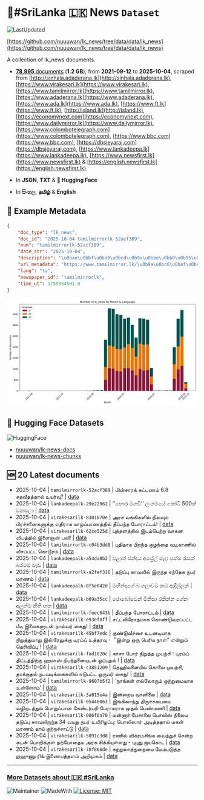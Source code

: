 # 📄#SriLanka 🇱🇰 News `Dataset`

![LastUpdated](https://img.shields.io/badge/last_updated-2025--10--04_11:03:18-green)

[https://github.com/nuuuwan/lk_news/tree/data/data/lk_news](https://github.com/nuuuwan/lk_news/tree/data/data/lk_news)

A collection of lk_news documents.

- [**78,995** documents](https://github.com/nuuuwan/lk_news/tree/data/data/lk_news) (**1.2 GB**), from **2021-09-12** to **2025-10-04**, scraped from [http://sinhala.adaderana.lk](http://sinhala.adaderana.lk), [https://www.virakesari.lk](https://www.virakesari.lk), [https://www.tamilmirror.lk](https://www.tamilmirror.lk), [https://www.adaderana.lk](https://www.adaderana.lk), [https://www.ada.lk](https://www.ada.lk), [https://www.ft.lk](https://www.ft.lk), [http://island.lk](http://island.lk), [https://economynext.com](https://economynext.com), [https://www.dailymirror.lk](https://www.dailymirror.lk), [https://www.colombotelegraph.com](https://www.colombotelegraph.com), [https://www.bbc.com](https://www.bbc.com), [https://dbsjeyaraj.com](https://dbsjeyaraj.com), [https://www.lankadeepa.lk](https://www.lankadeepa.lk), [https://www.newsfirst.lk](https://www.newsfirst.lk) & [https://english.newsfirst.lk](https://english.newsfirst.lk)

- In **JSON**, **TXT** & **🤗 Hugging Face**

- In **සිංහල**, **தமிழ்** & **English**

## 📝 Example Metadata

```json
{
    "doc_type": "lk_news",
    "doc_id": "2025-10-04-tamilmirrorlk-52acf389",
    "num": "tamilmirrorlk-52acf389",
    "date_str": "2025-10-04",
    "description": "\u0bae\u0bbf\u0ba9\u0bcd\u0b9a\u0bbe\u0bb0\u0b95\u0bcd \u0b95\u0b9f\u0bcd\u0b9f\u0ba3\u0bae\u0bcd 6.8 \u0b9a\u0ba4\u0bb5\u0bc0\u0ba4\u0ba4\u0bcd\u0ba4\u0bbe\u0bb2\u0bcd \u0b89\u0baf\u0bb0\u0bcd\u0bb5\u0bc1?",
    "url_metadata": "https://www.tamilmirror.lk/\u0b9a\u0bc6\u0baf\u0bcd\u0ba4\u0bbf\u0b95\u0bb3\u0bcd/\u0bae\u0bbf\u0ba9\u0bcd\u0b9a\u0bbe\u0bb0\u0b95\u0bcd-\u0b95\u0b9f\u0bcd\u0b9f\u0ba3\u0bae\u0bcd-6-8-\u0b9a\u0ba4\u0bb5\u0bc0\u0ba4\u0ba4\u0bcd\u0ba4\u0bbe\u0bb2\u0bcd-\u0b89\u0baf\u0bb0\u0bcd\u0bb5\u0bc1/175-365703",
    "lang": "ta",
    "newspaper_id": "tamilmirrorlk",
    "time_ut": 1759554501.0
}
```

![Chart](https://raw.githubusercontent.com/nuuuwan/lk_news/refs/heads/data/data/lk_news/docs_by_month_and_lang.png)

## 🤗 Hugging Face Datasets

![HuggingFace](https://img.shields.io/badge/-HuggingFace-FDEE21?style=for-the-badge&logo=HuggingFace)

- [nuuuwan/lk-news-docs](https://huggingface.co/datasets/nuuuwan/lk-news-docs)
- [nuuuwan/lk-news-chunks](https://huggingface.co/datasets/nuuuwan/lk-news-chunks)

## 🆕 20 Latest documents

- 2025-10-04 | `tamilmirrorlk-52acf389` | மின்சாரக் கட்டணம் 6.8 சதவீதத்தால் உயர்வு? | [data](https://github.com/nuuuwan/lk_news/tree/data/data/lk_news/2020s/2025/2025-10-04-tamilmirrorlk-52acf389)
- 2025-10-04 | `lankadeepalk-29e22962` | ’’හොර මගඩි’’ ලංගමයේ කෝටි 500ක් වනසලා | [data](https://github.com/nuuuwan/lk_news/tree/data/data/lk_news/2020s/2025/2025-10-04-lankadeepalk-29e22962)
- 2025-10-04 | `virakesarilk-8301870e` | அரச வங்கிகளில் நிலவும் பிரச்சனைகளுக்கு எதிராக யாழ்ப்பாணத்தில் தீப்பந்த போராட்டம்! | [data](https://github.com/nuuuwan/lk_news/tree/data/data/lk_news/2020s/2025/2025-10-04-virakesarilk-8301870e)
- 2025-10-04 | `virakesarilk-62ce525d` | புத்தளத்தில் இடம்பெற்ற வாகன விபத்தில் இளைஞன் பலி! | [data](https://github.com/nuuuwan/lk_news/tree/data/data/lk_news/2020s/2025/2025-10-04-virakesarilk-62ce525d)
- 2025-10-04 | `tamilmirrorlk-c04b3dd8` | புதிதாக பிறந்த குழந்தை வடிகாணில் வீசப்பட்ட கொடூரம் | [data](https://github.com/nuuuwan/lk_news/tree/data/data/lk_news/2020s/2025/2025-10-04-tamilmirrorlk-c04b3dd8)
- 2025-10-04 | `lankadeepalk-a54da8b2` | පළාත්  ඡන්දය අප්‍රේල්  මැද: පක්ෂ රැසක් බරටම වැඩ | [data](https://github.com/nuuuwan/lk_news/tree/data/data/lk_news/2020s/2025/2025-10-04-lankadeepalk-a54da8b2)
- 2025-10-04 | `tamilmirrorlk-a2fef316` | தடுப்பு காவலில் இருந்த சந்தேக நபர் மரணம் | [data](https://github.com/nuuuwan/lk_news/tree/data/data/lk_news/2020s/2025/2025-10-04-tamilmirrorlk-a2fef316)
- 2025-10-04 | `lankadeepalk-8f5e042d` | මහින්දගේ බංගලාවට කඹ ඇදිල්ලක් | [data](https://github.com/nuuuwan/lk_news/tree/data/data/lk_news/2020s/2025/2025-10-04-lankadeepalk-8f5e042d)
- 2025-10-04 | `lankadeepalk-b69a35cc` | රොබෝවෙන් මිනිසා රකින්න ගේන අලුත්ම නීති හත | [data](https://github.com/nuuuwan/lk_news/tree/data/data/lk_news/2020s/2025/2025-10-04-lankadeepalk-b69a35cc)
- 2025-10-04 | `tamilmirrorlk-feec643b` | தீப்பந்த போராட்டம் | [data](https://github.com/nuuuwan/lk_news/tree/data/data/lk_news/2020s/2025/2025-10-04-tamilmirrorlk-feec643b)
- 2025-10-04 | `virakesarilk-e93ef8ff` | சட்டவிரோதமாக கொண்டுவரப்பட்ட பீடி இலைகளுடன் நால்வர் கைது! | [data](https://github.com/nuuuwan/lk_news/tree/data/data/lk_news/2020s/2025/2025-10-04-virakesarilk-e93ef8ff)
- 2025-10-04 | `virakesarilk-45bf7edc` | குண்டுவீச்சை உடனடியாக நிறுத்துமாறு இஸ்ரேலுக்கு டிரம்ப் உத்தரவு -  "இன்று ஒரு பெரிய நாள்" என்றும் தெரிவிப்பு ! | [data](https://github.com/nuuuwan/lk_news/tree/data/data/lk_news/2020s/2025/2025-10-04-virakesarilk-45bf7edc)
- 2025-10-04 | `virakesarilk-fad1020c` | காசா போர் நிறுத்த முயற்சி : டிரம்ப் திட்டத்திற்கு ஹமாஸ் நிபந்தனையுடன் ஒப்புதல் ! | [data](https://github.com/nuuuwan/lk_news/tree/data/data/lk_news/2020s/2025/2025-10-04-virakesarilk-fad1020c)
- 2025-10-04 | `virakesarilk-c3851209` | தெஹிவளையில் கொலை முயற்சி, தாக்குதல் நடவடிக்கைகளில் ஈடுபட்ட ஒருவர் கைது! | [data](https://github.com/nuuuwan/lk_news/tree/data/data/lk_news/2020s/2025/2025-10-04-virakesarilk-c3851209)
- 2025-10-04 | `tamilmirrorlk-9607b5f2` | ’நாங்கள் எல்லோரும் ஒற்றுமையாக உள்ளோம்’ | [data](https://github.com/nuuuwan/lk_news/tree/data/data/lk_news/2020s/2025/2025-10-04-tamilmirrorlk-9607b5f2)
- 2025-10-04 | `virakesarilk-3a015e4a` | இன்றைய வானிலை | [data](https://github.com/nuuuwan/lk_news/tree/data/data/lk_news/2020s/2025/2025-10-04-virakesarilk-3a015e4a)
- 2025-10-04 | `virakesarilk-05440063` | இங்கிலாந்து திருச்சபையை வழிநடத்தும் பொறுப்பான கேன்டர்பரி பேராயராக முதல் பெண்மணி | [data](https://github.com/nuuuwan/lk_news/tree/data/data/lk_news/2020s/2025/2025-10-04-virakesarilk-05440063)
- 2025-10-04 | `virakesarilk-086f0a70` | மன்னார் பேசாலை பொலிஸ் நிலைய தடுப்பு காவலிருந்த 34 வயது நபர் உயிரிழப்பு; பொலிஸார் அடித்ததால் மகன் மரணம் தாய் குற்றச்சாட்டு | [data](https://github.com/nuuuwan/lk_news/tree/data/data/lk_news/2020s/2025/2025-10-04-virakesarilk-086f0a70)
- 2025-10-04 | `virakesarilk-5091c3d8` | ரணில் விக்ரமசிங்க வைத்துச் சென்ற கடன் பொறிக்குள் தற்போதைய அரசு சிக்கியுள்ளது - புபுது ஜயகொட | [data](https://github.com/nuuuwan/lk_news/tree/data/data/lk_news/2020s/2025/2025-10-04-virakesarilk-5091c3d8)
- 2025-10-04 | `virakesarilk-78f868de` | சுற்றுலாத்துறையை மேம்படுத்த றுஹுணு ரிங் இணையத்தளம் அறிமுகம் | [data](https://github.com/nuuuwan/lk_news/tree/data/data/lk_news/2020s/2025/2025-10-04-virakesarilk-78f868de)

---

### [More Datasets about 🇱🇰 #SriLanka](https://github.com/nuuuwan/lk_datasets)

![Maintainer](https://img.shields.io/badge/maintainer-nuuuwan-red)
![MadeWith](https://img.shields.io/badge/made_with-python-blue)
[![License: MIT](https://img.shields.io/badge/License-MIT-yellow.svg)](https://opensource.org/licenses/MIT)
